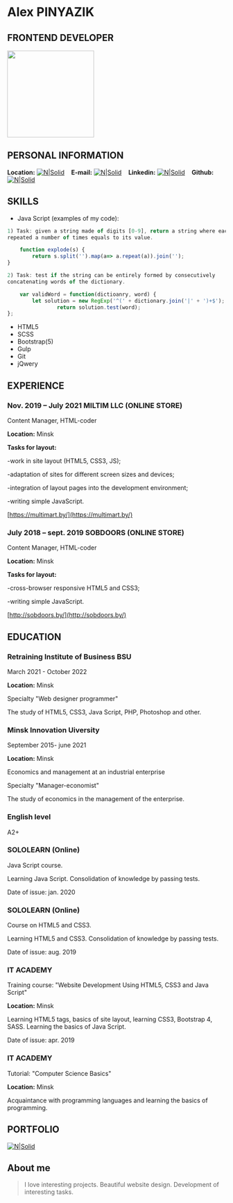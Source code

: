 # Alex PINYAZIK
## FRONTEND DEVELOPER
<img src="https://my-summary.000webhostapp.com/images/my_foto.jpg" width="200" height="200"/>


## PERSONAL INFORMATION
**Location:** 
[![N|Solid](https://img.icons8.com/officexs/2x/worldwide-location.png)](https://www.google.com/maps/place/%D0%9F%D0%B0%D1%80%D1%82%D0%B8%D0%B7%D0%B0%D0%BD%D1%81%D0%BA%D0%B8%D0%B9+%D0%BF%D1%80%D0%BE%D1%81%D0%BF.,+%D0%9C%D0%B8%D0%BD%D1%81%D0%BA/@53.8691334,27.6481929,17z/data=!4m5!3m4!1s0x46dbce2e4567f187:0x610d7794a7fbfb66!8m2!3d53.8696806!4d27.6460579)
&nbsp;&nbsp;&nbsp;**E-mail:** 
<a href="mailto:brutto33@tut.by" target="_blank">![N|Solid](https://img.icons8.com/officexs/2x/mail-contact.png)</a>
&nbsp;&nbsp;&nbsp;**Linkedin:** 
[![N|Solid](https://img.icons8.com/officexs/2x/linkedin.png)](https://www.linkedin.com/in/aliaksei-piniazik-13599218a/)
&nbsp;&nbsp;&nbsp;**Github:** 
[![N|Solid](https://img.icons8.com/plumpy/2x/github.png)](https://github.com/piniazik)

## SKILLS
- Java Script (examples of my code):
```javascript
1) Task: given a string made of digits [0-9], return a string where each digits is
repeated a number of times equals to its value.

    function explode(s) {
        return s.split('').map(a=> a.repeat(a)).join('');
}

2) Task: test if the string can be entirely formed by consecutively
concatenating words of the dictionary.

    var validWord = function(dictioanry, word) {
        let solution = new RegExp('^(' + dictionary.join('|' + ')+$');
                return solution.test(word);
};
```
- HTML5
- SCSS
- Bootstrap(5)
- Gulp
- Git
- jQwery

## EXPERIENCE

### Nov. 2019 – July 2021 MILTIM LLC (ONLINE STORE)

Content Manager, HTML-coder

**Location:** Minsk

**Tasks for layout:**

-work in site layout (HTML5, CSS3, JS);

-adaptation of sites for different screen sizes and devices;

-integration of layout pages into the development environment;

-writing simple JavaScript.

[https://multimart.by/](https://multimart.by/)

### July 2018 – sept. 2019 SOBDOORS (ONLINE STORE)

Content Manager, HTML-coder

**Location:** Minsk

**Tasks for layout:**

-сross-browser responsive HTML5 and CSS3;

-writing simple JavaScript.

[http://sobdoors.by/](http://sobdoors.by/)

## EDUCATION

### Retraining Institute of Business BSU

March 2021 - October 2022

**Location:** Minsk

Specialty "Web designer programmer"

The study of HTML5, CSS3, Java Script, PHP, Photoshop and other.

### Minsk Innovation Uiversity

September 2015- june 2021

**Location:** Minsk

Economics and management at an industrial enterprise

Specialty "Manager-economist" 

The study of economics in the management of the enterprise.

### English level

A2+ 

### SOLOLEARN (Online)

Java Script course.

Learning Java Script. Consolidation of knowledge by passing tests.

Date of issue: jan. 2020 

### SOLOLEARN (Online)

Course on HTML5 and CSS3.

Learning HTML5 and CSS3. Consolidation of knowledge by passing tests.

Date of issue: aug. 2019 

### IT ACADEMY

Training course: "Website Development Using HTML5, CSS3 and Java Script"

**Location:** Minsk

Learning HTML5 tags, basics of site layout, learning CSS3, Bootstrap 4, SASS. Learning the basics of Java Script.

Date of issue: apr. 2019 

### IT ACADEMY

Tutorial: "Computer Science Basics"

**Location:** Minsk

Acquaintance with programming languages and learning the basics of programming.

## PORTFOLIO
[![N|Solid](https://img.icons8.com/officexs/2x/set-as-resume.png)](https://my-summary.000webhostapp.com/)

## About me

>I love interesting projects. Beautiful website design. Development of interesting tasks.

